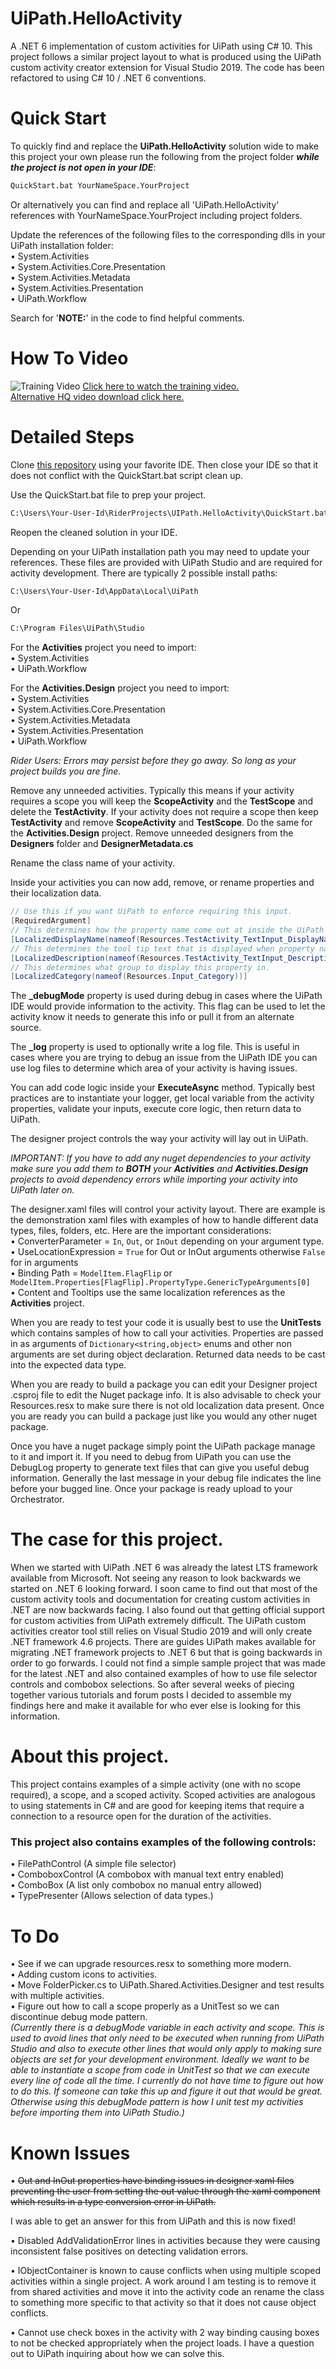 # UiPath.HelloActivity
A .NET 6 implementation of custom activities for UiPath using C# 10.  This project follows a similar project layout to what is produced using the UiPath custom activity creator extension for Visual Studio 2019.  The code has been refactored to using C# 10 / .NET 6 conventions. 

# Quick Start

To quickly find and replace the **UiPath.HelloActivity** solution wide to make this project your own please run the following from the project folder ***while the project is not open in your IDE***:

```ps
QuickStart.bat YourNameSpace.YourProject
```
Or alternatively you can find and replace all 'UiPath.HelloActivity' references with YourNameSpace.YourProject including project folders.

Update the references of the following files to the corresponding dlls in your UiPath installation folder:  
• System.Activities  
• System.Activities.Core.Presentation  
• System.Activities.Metadata  
• System.Activities.Presentation  
• UiPath.Workflow

Search for '**NOTE:**' in the code to find helpful comments.

# How To Video
![Training Video](https://i3.ytimg.com/vi/E0fPKq8TNo0/maxresdefault.jpg)
[Click here to watch the training video.](https://youtu.be/E0fPKq8TNo0) \
[Alternative HQ video download click here.](https://drive.google.com/file/d/1QWAcAR70ETybhzB2b-CmfcxWjoiNxEWF/view?usp=sharing)

# Detailed Steps

Clone [this repository](https://github.com/Michael-S-Halpin/UIPath.HelloActivity.git) using your favorite IDE. Then close your IDE so that it does not conflict with the QuickStart.bat script clean up.

Use the QuickStart.bat file to prep your project.
```ps
C:\Users\Your-User-Id\RiderProjects\UIPath.HelloActivity\QuickStart.bat UiPath.HelloActivity YourCompany.YourNameSpace
```

Reopen the cleaned solution in your IDE.

Depending on your UiPath installation path you may need to update your references.  These files are provided with UiPath Studio and are required for activity development.  There are typically 2 possible install paths:
```ps
C:\Users\Your-User-Id\AppData\Local\UiPath
```
Or
```ps
C:\Program Files\UiPath\Studio
```
For the **Activities** project you need to import:\
• System.Activities  
• UiPath.Workflow

For the **Activities.Design** project you need to import:\
• System.Activities  
• System.Activities.Core.Presentation  
• System.Activities.Metadata  
• System.Activities.Presentation  
• UiPath.Workflow

*Rider Users: Errors may persist before they go away.  So long as your project builds you are fine.*

Remove any unneeded activities. Typically this means if your activity requires a scope you will keep the **ScopeActivity** and the **TestScope** and delete the **TestActivity**. If your activity does not require a scope then keep **TestActivity** and remove **ScopeActivity** and **TestScope**.  Do the same for the **Activities.Design** project.  Remove unneeded designers from the **Designers** folder and **DesignerMetadata.cs** 

Rename the class name of your activity.

Inside your activities you can now add, remove, or rename properties and their localization data.
```c#
// Use this if you want UiPath to enforce requiring this input.
[RequiredArgument] 
// This determines how the property name come out at inside the UiPath IDE.
[LocalizedDisplayName(nameof(Resources.TestActivity_TextInput_DisplayName))]
// This determines the tool tip text that is displayed when property name is moused over.
[LocalizedDescription(nameof(Resources.TestActivity_TextInput_Description))]
// This determines what group to display this property in.
[LocalizedCategory(nameof(Resources.Input_Category))]
```

The **_debugMode** property is used during debug in cases where the UiPath IDE would provide information to the activity.  This flag can be used to let the activity know it needs to generate this info or pull it from an alternate source.

The **_log** property is used to optionally write a log file.  This is useful in cases where you are trying to debug an issue from the UiPath IDE you can use log files to determine which area of your activity is having issues.

You can add code logic inside your **ExecuteAsync** method.  Typically best practices are to instantiate your logger, get local variable from the activity properties, validate your inputs, execute core logic, then return data to UiPath.

The designer project controls the way your activity will lay out in UiPath.

*IMPORTANT: If you have to add any nuget dependencies to your activity make sure you add them to **BOTH** your **Activities** and **Activities.Design** projects to avoid dependency errors while importing your activity into UiPath later on.*

The designer.xaml files will control your activity layout.  There are example is the demonstration xaml files with examples of how to handle different data types, files, folders, etc.  Here are the important considerations: \
• ConverterParameter = `In`, `Out`, or `InOut` depending on your argument type.\
• UseLocationExpression = `True` for Out or InOut arguments otherwise `False` for in arguments\
• Binding Path = `ModelItem.FlagFlip` or `ModelItem.Properties[FlagFlip].PropertyType.GenericTypeArguments[0]` \
• Content and Tooltips use the same localization references as the **Activities** project.

When you are ready to test your code it is usually best to use the **UnitTests** which contains samples of how to call your activities.  Properties are passed in as arguments of `Dictionary<string,object>` enums and other non arguments are set during object declaration.  Returned data needs to be cast into the expected data type.

When you are ready to build a package you can edit your Designer project .csproj file to edit the Nuget package info.  It is also advisable to check your Resources.resx to make sure there is not old localization data present. Once you are ready you can build a package just like you would any other nuget package.

Once you have a nuget package simply point the UiPath package manage to it and import it.  If you need to debug from UiPath you can use the DebugLog property to generate text files that can give you useful debug information.  Generally the last message in your debug file indicates the line before your bugged line.  Once your package is ready upload to your Orchestrator.

# The case for this project.

When we started with UiPath .NET 6 was already the latest LTS framework available from Microsoft.  Not seeing any reason to look backwards we started on .NET 6 looking forward. I soon came to find out that most of the custom activity tools and documentation for creating custom activities in .NET are now backwards facing.  I also found out that getting official support for custom activities from UiPath extremely difficult.  The UiPath custom activities creator tool still relies on Visual Studio 2019 and will only create .NET framework 4.6 projects.  There are guides UiPath makes available for migrating .NET framework projects to .NET 6 but that is going backwards in order to go forwards.  I could not find a simple sample project that was made for the latest .NET and also contained examples of how to use file selector controls and combobox selections.  So after several weeks of piecing together various tutorials and forum posts I decided to assemble my findings here and make it available for who ever else is looking for this information.

# About this project.
This project contains examples of a simple activity (one with no scope required), a scope, and a scoped activity.  Scoped activities are analogous to using statements in C# and are good for keeping items that require a connection to a resource open for the duration of the activities.  
 
### This project also contains examples of the following controls:
• FilePathControl (A simple file selector)  
• ComboboxControl (A combobox with manual text entry enabled)  
• ComboBox (A list only combobox no manual entry allowed)  
• TypePresenter (Allows selection of data types.)

# To Do
• See if we can upgrade resources.resx to something more modern.  
• Adding custom icons to activities.   
• Move FolderPicker.cs to UiPath.Shared.Activities.Designer and test results with multiple activities.  
• Figure out how to call a scope properly as a UnitTest so we can discontinue debug mode pattern.  
*(Currently there is a debugMode variable in each activity and scope. This is used to avoid lines that only need to be executed when running from UiPath Studio and also to execute other lines that would only apply to making sure objects are set for your development environment. Ideally we want to be able to instantiate a scope from code in UnitTest so that we can execute every line of code all the time. I currently do not have time to figure out how to do this. If someone can take this up and figure it out that would be great. Otherwise using this debugMode pattern is how I unit test my activities before importing them into UiPath Studio.)*

# Known Issues
• ~~Out and InOut properties have binding issues in designer xaml files preventing the user from setting the out value through the xaml component which results in a type conversion error in UiPath.~~ 

I was able to get an answer for this from UiPath and this is now fixed!

• Disabled AddValidationError lines in activities because they were causing inconsistent false positives on detecting validation errors.  

• IObjectContainer is known to cause conflicts when using multiple scoped activities within a single project.  A work around I am testing is to remove it from shared activities and move it into the activity code an rename the class to something more specific to that activity so that it does not cause object conflicts.  

• Cannot use check boxes in the activity with 2 way binding causing boxes to not be checked appropriately when the project loads. I have a question out to UiPath inquiring about how we can solve this.
